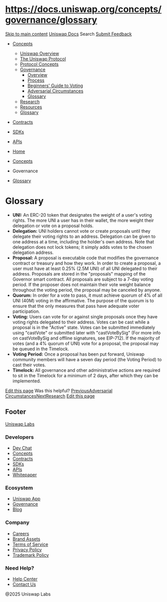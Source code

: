 # https://docs.uniswap.org/concepts/governance/glossary

[Skip to main content](https://docs.uniswap.org/concepts/governance/glossary#__docusaurus_skipToContent_fallback)
[Uniswap Docs](https://docs.uniswap.org/)
Search
[Submit Feedback](https://docs.google.com/forms/d/e/1FAIpQLSdjSkZam8KiatL9XACRVxCHjDJjaPGbls77PCXDKFn4JwykXg/viewform)
  * [Concepts](https://docs.uniswap.org/concepts/overview)
    * [Uniswap Overview](https://docs.uniswap.org/concepts/overview)
    * [The Uniswap Protocol](https://docs.uniswap.org/concepts/uniswap-protocol)
    * [Protocol Concepts](https://docs.uniswap.org/concepts/protocol/hooks)
    * [Governance](https://docs.uniswap.org/concepts/governance/overview)
      * [Overview](https://docs.uniswap.org/concepts/governance/overview)
      * [Process](https://docs.uniswap.org/concepts/governance/process)
      * [Beginners' Guide to Voting](https://docs.uniswap.org/concepts/governance/guide-to-voting)
      * [Adversarial Circumstances](https://docs.uniswap.org/concepts/governance/adversarial-circumstances)
      * [Glossary](https://docs.uniswap.org/concepts/governance/glossary)
    * [Research](https://docs.uniswap.org/concepts/research)
    * [Resources](https://docs.uniswap.org/concepts/resources)
    * [Glossary](https://docs.uniswap.org/concepts/glossary)
  * [Contracts](https://docs.uniswap.org/contracts/v4/overview)
  * [SDKs](https://docs.uniswap.org/sdk/v4/overview)
  * [APIs](https://docs.uniswap.org/api/subgraph/overview)


  * [Home](https://docs.uniswap.org/)
  * [Concepts](https://docs.uniswap.org/concepts/overview)
  * Governance
  * [Glossary](https://docs.uniswap.org/concepts/governance/glossary)


# Glossary
  * **UNI:** An ERC-20 token that designates the weight of a user's voting rights. The more UNI a user has in their wallet, the more weight their delegation or vote on a proposal holds.
  * **Delegation:** UNI holders cannot vote or create proposals until they delegate their voting rights to an address. Delegation can be given to one address at a time, including the holder's own address. Note that delegation does not lock tokens; it simply adds votes to the chosen delegation address.
  * **Proposal:** A proposal is executable code that modifies the governance contract or treasury and how they work. In order to create a proposal, a user must have at least 0.25% (2.5M UNI) of all UNI delegated to their address. Proposals are stored in the "proposals" mapping of the Governor smart contract. All proposals are subject to a 7-day voting period. If the proposer does not maintain their vote weight balance throughout the voting period, the proposal may be canceled by anyone.
  * **Quorum:** In order for a vote to pass, it must achieve quorum of 4% of all UNI (40M) voting in the affirmative. The purpose of the quorum is to ensure that the only measures that pass have adequate voter participation.
  * **Voting:** Users can vote for or against single proposals once they have voting rights delegated to their address. Votes can be cast while a proposal is in the "Active" state. Votes can be submitted immediately using "castVote" or submitted later with "castVoteBySig" (For more info on castVoteBySig and offline signatures, see EIP-712). If the majority of votes (and a 4% quorum of UNI) vote for a proposal, the proposal may be queued in the Timelock.
  * **Voting Period:** Once a proposal has been put forward, Uniswap community members will have a seven day period (the Voting Period) to cast their votes.
  * **Timelock:** All governance and other administrative actions are required to sit in the Timelock for a minimum of 2 days, after which they can be implemented.


[Edit this page](https://github.com/uniswap/uniswap-docs/tree/main/docs/concepts/governance/05-glossary.md)
Was this helpful?
[PreviousAdversarial Circumstances](https://docs.uniswap.org/concepts/governance/adversarial-circumstances)[NextResearch](https://docs.uniswap.org/concepts/research)
[Edit this page](https://github.com/uniswap/uniswap-docs/tree/main/docs/concepts/governance/05-glossary.md)
## Footer
[Uniswap Labs](https://docs.uniswap.org/)
### Developers
  * [Dev Chat](https://discord.com/invite/uniswap)
  * [Concepts](https://docs.uniswap.org/concepts/overview)
  * [Contracts](https://docs.uniswap.org/contracts/v4/overview)
  * [SDKs](https://docs.uniswap.org/sdk/v4/overview)
  * [APIs](https://docs.uniswap.org/api/subgraph/overview)
  * [Whitepaper](https://app.uniswap.org/whitepaper-v4.pdf)


### Ecosystem
  * [Uniswap App](https://app.uniswap.org/)
  * [Governance](https://www.uniswapfoundation.org/governance)
  * [Blog](https://blog.uniswap.org/)


### Company
  * [Careers](https://boards.greenhouse.io/uniswaplabs)
  * [Brand Assets](https://github.com/Uniswap/brand-assets/raw/main/Uniswap%20Brand%20Assets.zip)
  * [Terms of Service](https://support.uniswap.org/hc/en-us/articles/30935100859661-Uniswap-Labs-Terms-of-Service)
  * [Privacy Policy](https://support.uniswap.org/hc/en-us/articles/30934457771405-Uniswap-Labs-Privacy-Policy)
  * [Trademark Policy](https://support.uniswap.org/hc/en-us/articles/30934762216973-Uniswap-Labs-Trademark-Guidelines)


### Need Help?
  * [Help Center](https://support.uniswap.org/)
  * [Contact Us](https://support.uniswap.org/hc/en-us/requests/new)


@2025 Uniswap Labs
[](https://github.com/uniswap/uniswap-docs)[](https://twitter.com/Uniswap)[](https://discord.com/invite/uniswap)
